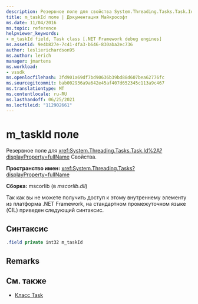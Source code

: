 ```yaml
---
description: Резервное поле для свойства System.Threading.Tasks.Task.Id.
title: m_taskId поле | Документация Майкрософт
ms.date: 11/04/2016
ms.topic: reference
helpviewer_keywords:
- m_taskId field, Task class [.NET Framework debug engines]
ms.assetid: 9e4b827e-7c41-4fa3-b646-830aba2ec736
author: leslierichardson95
ms.author: lerich
manager: jmartens
ms.workload:
- vssdk
ms.openlocfilehash: 3fd901a69df7bd90636b39bd88d607bea62776fc
ms.sourcegitcommit: bab002936a9a642e45af407d652345c113a9c467
ms.translationtype: MT
ms.contentlocale: ru-RU
ms.lasthandoff: 06/25/2021
ms.locfileid: "112902661"
---
```

# <a name="m_taskid-field"></a>m_taskId поле
Резервное поле для <xref:System.Threading.Tasks.Task.Id%2A?displayProperty=fullName> Свойства.

 **Пространство имен:** <xref:System.Threading.Tasks?displayProperty=fullName>

 **Сборка:** mscorlib (в *mscorlib.dll*)

 Так как вы не можете получить доступ к этому внутреннему элементу из платформа .NET Framework, на стандартном промежуточном языке (CIL) приведен следующий синтаксис.

## <a name="syntax"></a>Синтаксис

```csharp
.field private int32 m_taskId
```

## <a name="remarks"></a>Remarks

## <a name="see-also"></a>См. также
- [Класс Task](../../extensibility/debugger/task-class-internal-members.md)
